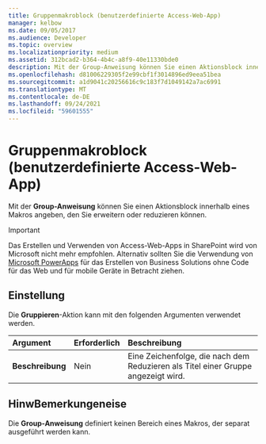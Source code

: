 ```yaml
---
title: Gruppenmakroblock (benutzerdefinierte Access-Web-App)
manager: kelbow
ms.date: 09/05/2017
ms.audience: Developer
ms.topic: overview
ms.localizationpriority: medium
ms.assetid: 312bcad2-b364-4b4c-a8f9-40e11330bde0
description: Mit der Group-Anweisung können Sie einen Aktionsblock innerhalb eines Makros angeben, den Sie erweitern oder reduzieren können.
ms.openlocfilehash: d81006229305f2e99cbf1f3014896ed9eea51bea
ms.sourcegitcommit: a1d9041c20256616c9c183f7d1049142a7ac6991
ms.translationtype: MT
ms.contentlocale: de-DE
ms.lasthandoff: 09/24/2021
ms.locfileid: "59601555"
---
```

# <a name="group-macro-block-access-custom-web-app"></a>Gruppenmakroblock (benutzerdefinierte Access-Web-App)

Mit der **Group-Anweisung** können Sie einen Aktionsblock innerhalb eines Makros angeben, den Sie erweitern oder reduzieren können. 
  
> [!IMPORTANT]
> Das Erstellen und Verwenden von Access-Web-Apps in SharePoint wird von Microsoft nicht mehr empfohlen. Alternativ sollten Sie die Verwendung von [Microsoft PowerApps](https://powerapps.microsoft.com/en-us/) für das Erstellen von Business Solutions ohne Code für das Web und für mobile Geräte in Betracht ziehen. 
  
## <a name="setting"></a>Einstellung

Die **Gruppieren**-Aktion kann mit den folgenden Argumenten verwendet werden. 
  
|**Argument**|**Erforderlich**|**Beschreibung**|
|:-----|:-----|:-----|
|**Beschreibung** <br/> |Nein  <br/> |Eine Zeichenfolge, die nach dem Reduzieren als Titel einer Gruppe angezeigt wird.  <br/> |
   
## <a name="remarks"></a>HinwBemerkungeneise

Die **Group-Anweisung** definiert keinen Bereich eines Makros, der separat ausgeführt werden kann. 
  

